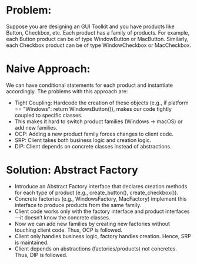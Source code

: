 # Problem:
Suppose you are designing an GUI Toolkit and you have products like Button, Checkbox, etc. Each product has a family of products. For example, each Button product can be of type WindowButton or MacButton. Similarly, each Checkbox product can be of type WindowCheckbox or MacCheckbox.

# Naive Approach:
We can have conditional statements for each product and instantiate accordingly. The problems with this approach are:
- Tight Coupling: Hardcode the creation of these objects (e.g., if platform == "Windows": return WindowsButton()), makes our code tightly coupled to specific classes.
- This makes it hard to switch product families (Windows → macOS) or add new families.
- OCP: Adding a new product family forces changes to client code.
- SRP: Client takes both business logic and creation logic.
- DIP: Client depends on concrete classes instead of abstractions.

# Solution: Abstract Factory
- Introduce an Abstract Factory interface that declares creation methods for each type of product (e.g., create_button(), create_checkbox()).
- Concrete factories (e.g., WindowsFactory, MacFactory) implement this interface to produce products from the same family.
- Client code works only with the factory interface and product interfaces—it doesn’t know the concrete classes.
- Now we can add new families by creating new factories without touching client code. Thus, OCP is followed. 
- Client only handles business logic, factory handles creation. Hence, SRP is maintained.
- Client depends on abstractions (factories/products) not concretes. Thus, DIP is followed.
